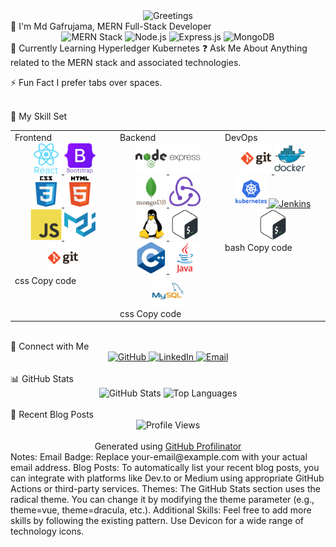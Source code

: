 <div align="center"> <img src="https://rishavanand.github.io/static/images/greetings.gif" alt="Greetings" width="600" /> </div>
👋 I'm Md Gafrujama, MERN Full-Stack Developer
<div align="center"> <img src="https://img.shields.io/badge/MERN-Stack-61DAFB?style=for-the-badge&logo=react&logoColor=white" alt="MERN Stack" /> <img src="https://img.shields.io/badge/Node.js-43853D?style=for-the-badge&logo=node-dot-js&logoColor=white" alt="Node.js" /> <img src="https://img.shields.io/badge/Express.js-404D59?style=for-the-badge&logo=express&logoColor=white" alt="Express.js" /> <img src="https://img.shields.io/badge/MongoDB-4EA94B?style=for-the-badge&logo=mongodb&logoColor=white" alt="MongoDB" /> </div>
🌱 Currently Learning
Hyperledger
Kubernetes
❓ Ask Me About
Anything related to the MERN stack and associated technologies.

⚡ Fun Fact
I prefer tabs over spaces.

<br/>
🚀 My Skill Set
<table> <tr> <td valign="top" width="33%">
Frontend
<div align="center"> <a href="https://reactjs.org/" target="_blank"> <img src="https://raw.githubusercontent.com/devicons/devicon/master/icons/react/react-original-wordmark.svg" alt="React" height="50" /> </a> <a href="https://getbootstrap.com/docs/5.0/getting-started/introduction/" target="_blank"> <img src="https://raw.githubusercontent.com/devicons/devicon/master/icons/bootstrap/bootstrap-original-wordmark.svg" alt="Bootstrap" height="50" /> </a> <a href="https://www.w3schools.com/css/" target="_blank"> <img src="https://raw.githubusercontent.com/devicons/devicon/master/icons/css3/css3-original-wordmark.svg" alt="CSS3" height="50" /> </a> <a href="https://developer.mozilla.org/en-US/docs/Web/HTML" target="_blank"> <img src="https://raw.githubusercontent.com/devicons/devicon/master/icons/html5/html5-original-wordmark.svg" alt="HTML5" height="50" /> </a> <a href="https://www.javascript.com/" target="_blank"> <img src="https://raw.githubusercontent.com/devicons/devicon/master/icons/javascript/javascript-original.svg" alt="JavaScript" height="50" /> </a> <a href="https://mui.com/" target="_blank"> <img src="https://raw.githubusercontent.com/devicons/devicon/master/icons/materialui/materialui-original.svg" alt="Material UI" height="50" /> </a> <a href="https://github.com/" target="_blank"> <img src="https://raw.githubusercontent.com/devicons/devicon/master/icons/git/git-original-wordmark.svg" alt="Git" height="50" /> </a> </div>
css
Copy code
</td>
<td valign="top" width="33%">
Backend
<div align="center"> <a href="https://nodejs.org/" target="_blank"> <img src="https://raw.githubusercontent.com/devicons/devicon/master/icons/nodejs/nodejs-original-wordmark.svg" alt="Node.js" height="50" /> </a> <a href="https://expressjs.com/" target="_blank"> <img src="https://raw.githubusercontent.com/devicons/devicon/master/icons/express/express-original-wordmark.svg" alt="Express.js" height="50" /> </a> <a href="https://www.mongodb.com/" target="_blank"> <img src="https://raw.githubusercontent.com/devicons/devicon/master/icons/mongodb/mongodb-original-wordmark.svg" alt="MongoDB" height="50" /> </a> <a href="https://redux.js.org/" target="_blank"> <img src="https://raw.githubusercontent.com/devicons/devicon/master/icons/redux/redux-original.svg" alt="Redux" height="50" /> </a> <a href="https://www.linux.org/" target="_blank"> <img src="https://raw.githubusercontent.com/devicons/devicon/master/icons/linux/linux-original.svg" alt="Linux" height="50" /> </a> <a href="https://www.gnu.org/software/bash/" target="_blank"> <img src="https://raw.githubusercontent.com/devicons/devicon/master/icons/bash/bash-original.svg" alt="Bash" height="50" /> </a> <a href="https://www.cplusplus.com/" target="_blank"> <img src="https://raw.githubusercontent.com/devicons/devicon/master/icons/cplusplus/cplusplus-original.svg" alt="C++" height="50" /> </a> <a href="https://www.java.com/" target="_blank"> <img src="https://raw.githubusercontent.com/devicons/devicon/master/icons/java/java-original-wordmark.svg" alt="Java" height="50" /> </a> <a href="https://www.mysql.com/" target="_blank"> <img src="https://raw.githubusercontent.com/devicons/devicon/master/icons/mysql/mysql-original-wordmark.svg" alt="MySQL" height="50" /> </a> </div>
css
Copy code
</td>
<td valign="top" width="33%">
DevOps
<div align="center"> <a href="https://git-scm.com/" target="_blank"> <img src="https://raw.githubusercontent.com/devicons/devicon/master/icons/git/git-original-wordmark.svg" alt="Git" height="50" /> </a> <a href="https://www.docker.com/" target="_blank"> <img src="https://raw.githubusercontent.com/devicons/devicon/master/icons/docker/docker-original-wordmark.svg" alt="Docker" height="50" /> </a> <a href="https://kubernetes.io/" target="_blank"> <img src="https://raw.githubusercontent.com/devicons/devicon/master/icons/kubernetes/kubernetes-plain-wordmark.svg" alt="Kubernetes" height="50" /> </a> <a href="https://www.jenkins.io/" target="_blank"> <img src="https://raw.githubusercontent.com/devicons/devicon/master/icons/jenkins/jenkins-original-wordmark.svg" alt="Jenkins" height="50" /> </a> <a href="https://www.gnu.org/software/bash/" target="_blank"> <img src="https://raw.githubusercontent.com/devicons/devicon/master/icons/bash/bash-original.svg" alt="Bash" height="50" /> </a> </div>
bash
Copy code
</td>
</tr> </table> <br/>
🔗 Connect with Me
<div align="center"> <a href="https://github.com/md-Gafrujama" target="_blank"> <img src="https://img.shields.io/badge/GitHub-100000?style=for-the-badge&logo=github&logoColor=white" alt="GitHub" /> </a> <a href="https://linkedin.com/in/md-gafrujama-ansari-a8b401287/" target="_blank"> <img src="https://img.shields.io/badge/LinkedIn-0A66C2?style=for-the-badge&logo=linkedin&logoColor=white" alt="LinkedIn" /> </a> <a href="mailto:your-email@example.com"> <img src="https://img.shields.io/badge/Email-D14836?style=for-the-badge&logo=gmail&logoColor=white" alt="Email" /> </a> </div> <br/>
📊 GitHub Stats
<div align="center"> <img src="https://github-readme-stats.vercel.app/api?username=md-Gafrujama&show_icons=true&count_private=true&hide_border=true&theme=radical" alt="GitHub Stats" /> <img src="https://github-readme-stats.vercel.app/api/top-langs/?username=md-Gafrujama&layout=compact&hide_border=true&theme=radical" alt="Top Languages" /> </div> <br/>
📝 Recent Blog Posts
<!-- BLOG-POST-LIST:START --> <!-- BLOG-POST-LIST:END --> <br/> <div align="center"> <img src="https://komarev.com/ghpvc/?username=md-Gafrujama&style=flat-square" alt="Profile Views" /> </div> <br/>
<div align="center"> Generated using <a href="https://profilinator.rishav.dev/" target="_blank">GitHub Profilinator</a> </div>
Notes:
Email Badge: Replace your-email@example.com with your actual email address.
Blog Posts: To automatically list your recent blog posts, you can integrate with platforms like Dev.to or Medium using appropriate GitHub Actions or third-party services.
Themes: The GitHub Stats section uses the radical theme. You can change it by modifying the theme parameter (e.g., theme=vue, theme=dracula, etc.).
Additional Skills: Feel free to add more skills by following the existing pattern. Use Devicon for a wide range of technology icons.
